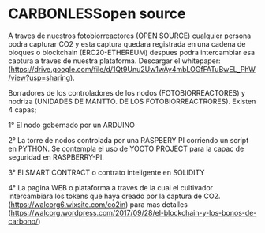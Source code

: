 # CARBONLESSopen source
A traves de nuestros fotobiorreactores (OPEN SOURCE) cualquier persona podra capturar CO2 y esta captura quedara registrada en una cadena de bloques o blockchain (ERC20-ETHEREUM) despues podra intercambiar esa captura a traves de nuestra plataforma. Descargar el whitepaper:(https://drive.google.com/file/d/1Qt9Unu2Uw1wAy4mbLOGfFATuBwEL_PhW/view?usp=sharing).

Borradores de los controladores de los nodos (FOTOBIORREACTORES) y nodriza (UNIDADES DE MANTTO. DE LOS FOTOBIORREACTRORES).
Existen 4 capas;

1° El nodo gobernado por un ARDUINO

2° La torre de nodos controlada por una RASPBERY PI corriendo un script en PYTHON. Se contempla el uso de YOCTO PROJECT para la capac de seguridad en RASPBERRY-PI. 

3° El SMART CONTRACT o contrato inteligente en SOLIDITY

4° La pagina WEB o plataforma  a traves de la cual el cultivador intercambiara los tokens que haya creado por la captura de CO2.(https://walcorg6.wixsite.com/co2in) para mas detalles (https://walcorg.wordpress.com/2017/09/28/el-blockchain-y-los-bonos-de-carbono/)

